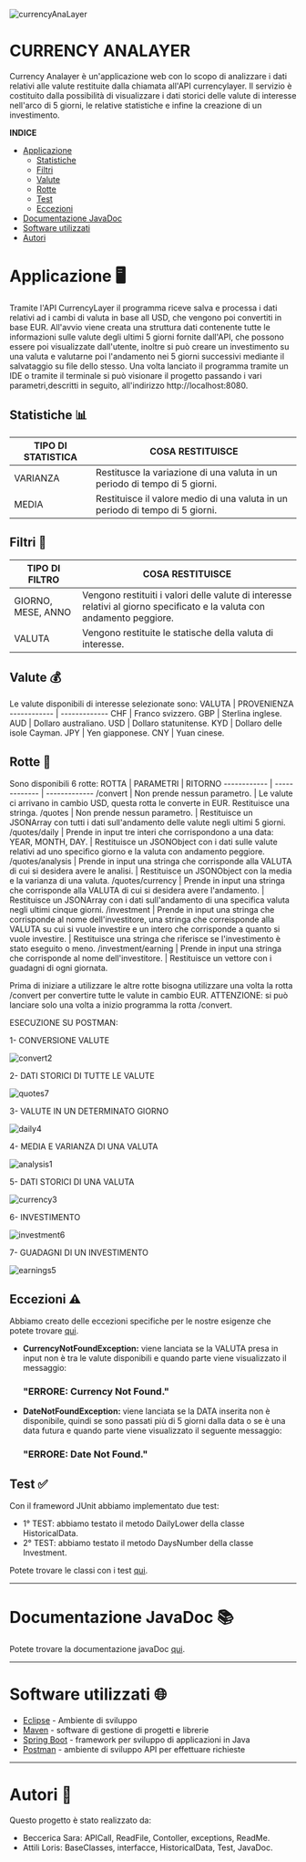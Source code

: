![currencyAnaLayer](https://user-images.githubusercontent.com/91334936/148727928-0c3d3569-cc83-4fc8-8817-2169607a4250.jpeg)
# CURRENCY ANALAYER 
Currency Analayer è un'applicazione web con lo scopo di analizzare i dati relativi alle valute restituite dalla chiamata all'API currencylayer.
Il servizio è costituito dalla possibilità di visualizzare i dati storici delle valute di interesse nell'arco di 5 giorni, le relative statistiche e infine la creazione di un
investimento.

**INDICE**
- [Applicazione](#APPLICAZIONE)
  - [Statistiche](#STATISTICHE-bar_chart)
  - [Filtri](#FILTRI-memo)
  - [Valute](#VALUTE-moneybag)
  - [Rotte](#Rotte-globe_with_meridians)
  - [Test](#Test)
  - [Eccezioni](#eccezioni)
- [Documentazione JavaDoc](#documentazione)
- [Software utilizzati](#software)
- [Autori](#autori)
  
  
# Applicazione :desktop_computer:
Tramite l'API CurrencyLayer il programma riceve salva e processa i dati relativi ad i cambi di valuta in base all USD, che vengono poi convertiti in base EUR. All'avvio viene creata una struttura dati contenente tutte le informazioni sulle valute degli ultimi 5 giorni fornite dall'API, che possono essere poi visualizzate dall'utente, inoltre si può creare un investimento su una valuta e valutarne poi l'andamento nei 5 giorni successivi mediante il salvataggio su file dello stesso.
Una volta lanciato il programma tramite un IDE o tramite il terminale si può visionare il progetto passando i vari parametri,descritti in seguito, all'indirizzo http://localhost:8080.

## Statistiche :bar_chart:
TIPO DI STATISTICA | COSA RESTITUISCE 
------------ | -------------
VARIANZA | Restitusce la variazione di una valuta in un periodo di tempo di 5 giorni.
MEDIA | Restituisce il valore medio di una valuta in un periodo di tempo di 5 giorni.

## Filtri :memo:
TIPO DI FILTRO | COSA RESTITUISCE
------------ | -------------
GIORNO, MESE, ANNO |  Vengono restituiti i valori delle valute di interesse relativi al giorno specificato e la valuta con andamento peggiore.
VALUTA | Vengono restituite le statische della valuta di interesse.


## Valute :moneybag:
Le valute disponibili di interesse selezionate sono:
VALUTA | PROVENIENZA
------------ | -------------
CHF | Franco svizzero.
GBP | Sterlina inglese.
AUD | Dollaro australiano.
USD | Dollaro statunitense.
KYD | Dollaro delle isole Cayman.
JPY | Yen giapponese.
CNY | Yuan cinese.


## Rotte :round_pushpin:
Sono disponibili 6 rotte:
ROTTA | PARAMETRI | RITORNO
------------ | ------------- | -------------
/convert | Non prende nessun parametro. | Le valute ci arrivano in cambio USD, questa rotta le converte in EUR. Restituisce una stringa. 
/quotes | Non prende nessun parametro. | Restituisce un JSONArray con tutti i dati sull'andamento delle valute negli ultimi 5 giorni.
/quotes/daily | Prende in input tre interi che corrispondono a una data: YEAR, MONTH, DAY. | Restituisce un JSONObject con i dati sulle valute relativi ad uno specifico giorno e la valuta con andamento peggiore.
/quotes/analysis | Prende in input una stringa che corrisponde alla VALUTA di cui si desidera avere le analisi. | Restituisce un JSONObject con la media e la varianza di una valuta.
/quotes/currency | Prende in input una stringa che corrisponde alla VALUTA di cui si desidera avere l'andamento. | Restituisce un JSONArray con i dati sull'andamento di una specifica valuta negli ultimi cinque giorni.
/investment | Prende in input una stringa che corrisponde al nome dell'investitore, una stringa che correisponde alla VALUTA su cui si vuole investire e un intero che corrisponde a quanto si vuole investire. |  Restituisce una stringa che riferisce se l'investimento è stato eseguito o meno.
/investment/earning | Prende in input una stringa che corrisponde al nome dell'investitore. | Restituisce un vettore con i guadagni di ogni giornata.

Prima di iniziare a utilizzare le altre rotte bisogna utilizzare una volta la rotta /convert per convertire tutte le valute in cambio EUR.
ATTENZIONE: si può lanciare solo una volta a inizio programma la rotta /convert.

ESECUZIONE SU POSTMAN: 

1- CONVERSIONE VALUTE 

  ![convert2](https://user-images.githubusercontent.com/91334936/148727887-9dac53f1-3168-4511-a7ad-24b34b6b577e.png)

2- DATI STORICI DI TUTTE LE VALUTE

  ![quotes7](https://user-images.githubusercontent.com/91334936/148727883-0e0e2b11-cea2-457e-9a26-7807077a68c9.png)
   
3- VALUTE IN UN DETERMINATO GIORNO

  ![daily4](https://user-images.githubusercontent.com/91334936/148727891-49896926-cf37-4139-82f0-f3a6a68bbd82.png)

   
4- MEDIA E VARIANZA DI UNA VALUTA

  ![analysis1](https://user-images.githubusercontent.com/91334936/148727885-75b12a48-4f6d-47b2-8827-d9dc3a73ccef.png)
  
5- DATI STORICI DI UNA VALUTA

  ![currency3](https://user-images.githubusercontent.com/91334936/148727890-6f875178-ecf5-4d6e-a1bc-df9c3104ed25.png)

6- INVESTIMENTO

  ![investment6](https://user-images.githubusercontent.com/91334936/148727877-f29988c4-5e72-4ce5-a89f-cfab5d3c3c9d.png)
  
7- GUADAGNI DI UN INVESTIMENTO

  ![earnings5](https://user-images.githubusercontent.com/91334936/148727894-887ef726-d193-424d-868f-85a401b8585c.png)

## Eccezioni :warning:
Abbiamo creato delle eccezioni specifiche per le nostre esigenze che potete trovare [qui](https://github.com/sarabeccerica/CurrencyLayerProject/tree/master/src/main/java/Exceptions).
* **CurrencyNotFoundException:** viene lanciata se la VALUTA  presa in input non è tra le valute disponibili e quando parte viene visualizzato il messaggio:
  ### "ERRORE: Currency Not Found."
* **DateNotFoundException:** viene lanciata se la DATA inserita non è disponibile, quindi se sono passati più di 5 giorni dalla data o se è una data futura e quando parte viene visualizzato il seguente messaggio: 
  ### "ERRORE: Date Not Found."
  
## Test :white_check_mark:
Con il frameword JUnit abbiamo implementato due test:
* 1° TEST: abbiamo testato il metodo DailyLower della classe HistoricalData.
* 2° TEST: abbiamo testato il metodo DaysNumber della classe Investment.

Potete trovare le classi con i test [qui](https://github.com/sarabeccerica/CurrencyLayerProject/tree/master/src/test/java/Tests).


---

# Documentazione JavaDoc :books:
Potete trovare la documentazione javaDoc [qui](https://github.com/sarabeccerica/CurrencyLayerProject/tree/master/doc).


---

# Software utilizzati :globe_with_meridians:
* [Eclipse](https://www.eclipse.org/downloads/) - Ambiente di sviluppo
* [Maven](https://maven.apache.org/) - software di gestione di progetti e librerie
* [Spring Boot](https://spring.io/projects/spring-boot) - framework per sviluppo di applicazioni in Java
* [Postman](https://www.postman.com/) - ambiente di sviluppo API per effettuare richieste


---

# Autori :busts_in_silhouette:
Questo progetto è stato realizzato da:
* Beccerica Sara: APICall, ReadFile, Contoller, exceptions, ReadMe.
* Attili Loris: BaseClasses, interfacce, HistoricalData, Test, JavaDoc.
